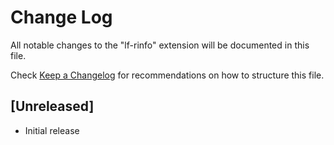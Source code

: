 # Change Log

All notable changes to the "lf-rinfo" extension will be documented in this file.

Check [Keep a Changelog](http://keepachangelog.com/) for recommendations on how to structure this file.

## [Unreleased]

- Initial release
